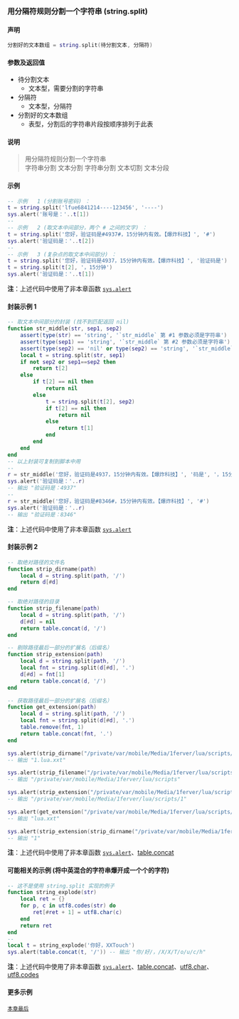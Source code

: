 ### 用分隔符规则分割一个字符串 \(**string\.split**\)


#### 声明
```lua
分割好的文本数组 = string.split(待分割文本, 分隔符)
```


#### 参数及返回值
- 待分割文本
    - 文本型，需要分割的字符串
- 分隔符
    - 文本型，分隔符
- 分割好的文本数组
    - 表型，分割后的字符串片段按顺序排列于此表


#### 说明
> 用分隔符规则分割一个字符串  
> 字符串分割 文本分割 字符串分割 文本切割 文本分段  


#### 示例  
```lua
-- 示例   1 (分割账号密码) ：
t = string.split('lfue6841214----123456', '----')
sys.alert('账号是：'..t[1])
--
-- 示例   2 (取文本中间部分，两个 # 之间的文字) ：
t = string.split('您好，验证码是#4937#，15分钟内有效。【爆炸科技】', '#')
sys.alert('验证码是：'..t[2])
--
-- 示例   3 (复杂点的取文本中间部分) ：
t = string.split('您好，验证码是4937，15分钟内有效。【爆炸科技】', '验证码是')
t = string.split(t[2], '，15分钟')
sys.alert('验证码是：'..t[1])
```
**注**：上述代码中使用了非本章函数 [`sys.alert`](/Handbook/sys/sys.alert.md)  


#### 封装示例 1  
```lua
-- 取文本中间部分的封装 (找不到匹配返回 nil) 
function str_middle(str, sep1, sep2)
    assert(type(str) == 'string', '`str_middle` 第 #1 参数必须是字符串')
    assert(type(sep1) == 'string', '`str_middle` 第 #2 参数必须是字符串')
    assert(type(sep2) == 'nil' or type(sep2) == 'string', '`str_middle` 第 #3 参数可选，但必须是字符串')
    local t = string.split(str, sep1)
    if not sep2 or sep1==sep2 then
        return t[2]
    else
        if t[2] == nil then
            return nil
        else
            t = string.split(t[2], sep2)
            if t[2] == nil then
                return nil
            else
                return t[1]
            end
        end
    end
end
-- 以上封装可复制到脚本中用
--
r = str_middle('您好，验证码是4937，15分钟内有效。【爆炸科技】', '码是', '，15分')
sys.alert('验证码是：'..r)
-- 输出 "验证码是：4937"
--
r = str_middle('您好，验证码是#8346#，15分钟内有效。【爆炸科技】', '#')
sys.alert('验证码是：'..r)
-- 输出 "验证码是：8346"
```
**注**：上述代码中使用了非本章函数 [`sys.alert`](/Handbook/sys/sys.alert.md)  


#### 封装示例 2  
```lua
-- 取绝对路径的文件名
function strip_dirname(path)
    local d = string.split(path, '/')
    return d[#d]
end

-- 取绝对路径的目录
function strip_filename(path)
    local d = string.split(path, '/')
    d[#d] = nil
    return table.concat(d, '/')
end

-- 剔除路径最后一部分的扩展名（后缀名）
function strip_extension(path)
    local d = string.split(path, '/')
    local fnt = string.split(d[#d], '.')
    d[#d] = fnt[1]
    return table.concat(d, '/')
end

-- 获取路径最后一部分的扩展名（后缀名）
function get_extension(path)
    local d = string.split(path, '/')
    local fnt = string.split(d[#d], '.')
    table.remove(fnt, 1)
    return table.concat(fnt, '.')
end

sys.alert(strip_dirname("/private/var/mobile/Media/1ferver/lua/scripts/1.lua.xxt"))
-- 输出 "1.lua.xxt"

sys.alert(strip_filename("/private/var/mobile/Media/1ferver/lua/scripts/1.lua.xxt"))
-- 输出 "/private/var/mobile/Media/1ferver/lua/scripts"

sys.alert(strip_extension("/private/var/mobile/Media/1ferver/lua/scripts/1.lua.xxt"))
-- 输出 "/private/var/mobile/Media/1ferver/lua/scripts/1"

sys.alert(get_extension("/private/var/mobile/Media/1ferver/lua/scripts/1.lua.xxt"))
-- 输出 "lua.xxt"

sys.alert(strip_extension(strip_dirname("/private/var/mobile/Media/1ferver/lua/scripts/1.lua.xxt")))
-- 输出 "1"
```
**注**：上述代码中使用了非本章函数 [`sys.alert`](/Handbook/sys/sys.alert.md)、[table.concat](http://cloudwu.github.io/lua53doc/manual.html#pdf-table.concat)



#### 可能相关的示例 (将中英混合的字符串爆开成一个个的字符)  
```lua
-- 这不是使用 string.split 实现的例子
function string_explode(str)
	local ret = {}
	for p, c in utf8.codes(str) do
		ret[#ret + 1] = utf8.char(c)
	end
	return ret
end
--
local t = string_explode('你好，XXTouch')
sys.alert(table.concat(t, '/')) -- 输出 "你/好/，/X/X/T/o/u/c/h"
```
**注**：上述代码中使用了非本章函数 [`sys.alert`](/Handbook/sys/sys.alert.md)、[table.concat](http://cloudwu.github.io/lua53doc/manual.html#pdf-table.concat)、[utf8.char](http://cloudwu.github.io/lua53doc/manual.html#pdf-utf8.char)、[utf8.codes](http://cloudwu.github.io/lua53doc/manual.html#pdf-utf8.codes)  


#### 更多示例  
[`本章最后`](/Handbook/ext-string/samples.md)  


